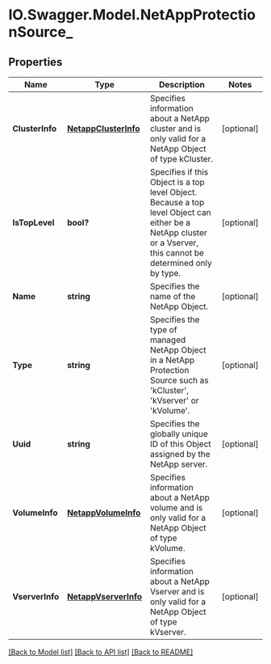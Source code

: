 # IO.Swagger.Model.NetAppProtectionSource_
## Properties

Name | Type | Description | Notes
------------ | ------------- | ------------- | -------------
**ClusterInfo** | [**NetappClusterInfo**](NetappClusterInfo.md) | Specifies information about a NetApp cluster and is only valid for a NetApp Object of type kCluster. | [optional] 
**IsTopLevel** | **bool?** | Specifies if this Object is a top level Object. Because a top level Object can either be a NetApp cluster or a Vserver, this cannot be determined only by type. | [optional] 
**Name** | **string** | Specifies the name of the NetApp Object. | [optional] 
**Type** | **string** | Specifies the type of managed NetApp Object in a NetApp Protection Source such as &#39;kCluster&#39;, &#39;kVserver&#39; or &#39;kVolume&#39;. | [optional] 
**Uuid** | **string** | Specifies the globally unique ID of this Object assigned by the NetApp server. | [optional] 
**VolumeInfo** | [**NetappVolumeInfo**](NetappVolumeInfo.md) | Specifies information about a NetApp volume and is only valid for a NetApp Object of type kVolume. | [optional] 
**VserverInfo** | [**NetappVserverInfo**](NetappVserverInfo.md) | Specifies information about a NetApp Vserver and is only valid for a NetApp Object of type kVserver. | [optional] 

[[Back to Model list]](../README.md#documentation-for-models) [[Back to API list]](../README.md#documentation-for-api-endpoints) [[Back to README]](../README.md)

